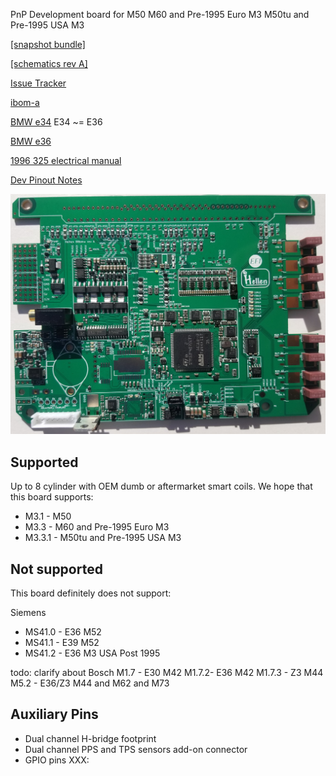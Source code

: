 PnP Development board for M50
M60 and Pre-1995 Euro M3
M50tu and Pre-1995 USA M3

[[snapshot bundle]](https://rusefi.com/build_server/rusefi_bundle_hellen88bmw.zip)

[[schematics rev A]](Hardware/Hellen/hellen88bmw-a-schematic.pdf)

[Issue Tracker](https://github.com/rusefi/hellen88bmw-issues)

[ibom-a](https://rusefi.com/docs/ibom/hellen88bmw-a-ibom.html)


[BMW e34](BMW-e34) E34 ~= E36

[BMW e36](BMW-e36)

[1996 325 electrical manual](https://github.com/rusefi/rusefi_documentation/blob/master/OEM-Docs/Bmw/1994_e36/1996%20BMW%20318is-c%20-%20320i%20-%20325i-c%20-%20328i-c%20%20Electrical%20Troubleshooting%20Manual.pdf)


[Dev Pinout Notes](https://docs.google.com/spreadsheets/d/1OiEaak7TElKwF-fXWvl9Dk-fD84a0NENe6lOwhXiOe4/)

![x](Hardware/Hellen/hellen88bmw-rev-a.jpg)



## Supported
Up to 8 cylinder with OEM dumb or aftermarket smart coils. We hope that this board supports:
* M3.1 - M50
* M3.3 - M60 and Pre-1995 Euro M3
* M3.3.1 - M50tu and Pre-1995 USA M3

## Not supported
This board definitely does not support:

Siemens
* MS41.0 - E36 M52
* MS41.1 - E39 M52
* MS41.2 - E36 M3 USA Post 1995


todo: clarify about 
Bosch
M1.7 - E30 M42
M1.7.2- E36 M42
M1.7.3 - Z3 M44
M5.2 - E36/Z3 M44 and M62 and M73



## Auxiliary Pins
* Dual channel H-bridge footprint
* Dual channel PPS and TPS sensors add-on connector
* GPIO pins XXX: 

